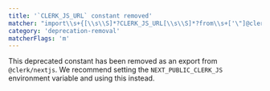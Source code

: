 ```yaml
---
title: '`CLERK_JS_URL` constant removed'
matcher: "import\\s+{[\\s\\S]*?CLERK_JS_URL[\\s\\S]*?from\\s+['\"]@clerk\\/nextjs[\\s\\S]*?['\"]"
category: 'deprecation-removal'
matcherFlags: 'm'
---
```


This deprecated constant has been removed as an export from `@clerk/nextjs`. We recommend setting the `NEXT_PUBLIC_CLERK_JS` environment variable and using this instead.
